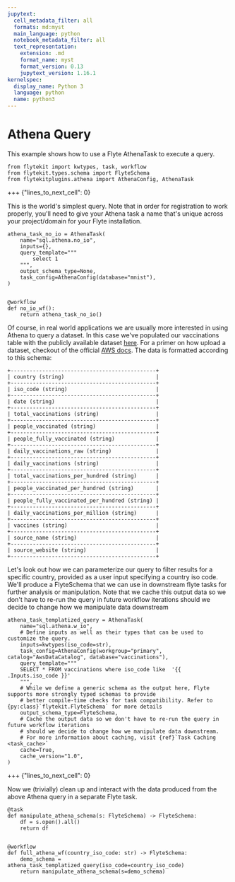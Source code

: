 ```yaml
---
jupytext:
  cell_metadata_filter: all
  formats: md:myst
  main_language: python
  notebook_metadata_filter: all
  text_representation:
    extension: .md
    format_name: myst
    format_version: 0.13
    jupytext_version: 1.16.1
kernelspec:
  display_name: Python 3
  language: python
  name: python3
---
```


# Athena Query

This example shows how to use a Flyte AthenaTask to execute a query.

```{code-cell}
from flytekit import kwtypes, task, workflow
from flytekit.types.schema import FlyteSchema
from flytekitplugins.athena import AthenaConfig, AthenaTask
```

+++ {"lines_to_next_cell": 0}

This is the world's simplest query. Note that in order for registration to work properly, you'll need to give your
Athena task a name that's unique across your project/domain for your Flyte installation.

```{code-cell}
athena_task_no_io = AthenaTask(
    name="sql.athena.no_io",
    inputs={},
    query_template="""
        select 1
    """,
    output_schema_type=None,
    task_config=AthenaConfig(database="mnist"),
)


@workflow
def no_io_wf():
    return athena_task_no_io()
```

Of course, in real world applications we are usually more interested in using Athena to query a dataset.
In this case we've populated our vaccinations table with the publicly available dataset
[here](https://www.kaggle.com/gpreda/covid-world-vaccination-progress).
For a primer on how upload a dataset, checkout of the official
[AWS docs](https://docs.aws.amazon.com/quicksight/latest/user/create-a-data-set-athena.html).
The data is formatted according to this schema:

```{eval-rst}
+----------------------------------------------+
| country (string)                             |
+----------------------------------------------+
| iso_code (string)                            |
+----------------------------------------------+
| date (string)                                |
+----------------------------------------------+
| total_vaccinations (string)                  |
+----------------------------------------------+
| people_vaccinated (string)                   |
+----------------------------------------------+
| people_fully_vaccinated (string)             |
+----------------------------------------------+
| daily_vaccinations_raw (string)              |
+----------------------------------------------+
| daily_vaccinations (string)                  |
+----------------------------------------------+
| total_vaccinations_per_hundred (string)      |
+----------------------------------------------+
| people_vaccinated_per_hundred (string)       |
+----------------------------------------------+
| people_fully_vaccinated_per_hundred (string) |
+----------------------------------------------+
| daily_vaccinations_per_million (string)      |
+----------------------------------------------+
| vaccines (string)                            |
+----------------------------------------------+
| source_name (string)                         |
+----------------------------------------------+
| source_website (string)                      |
+----------------------------------------------+
```

Let's look out how we can parameterize our query to filter results for a specific country, provided as a user input
specifying a country iso code.
We'll produce a FlyteSchema that we can use in downstream flyte tasks for further analysis or manipulation.
Note that we cache this output data so we don't have to re-run the query in future workflow iterations
should we decide to change how we manipulate data downstream

```{code-cell}
athena_task_templatized_query = AthenaTask(
    name="sql.athena.w_io",
    # Define inputs as well as their types that can be used to customize the query.
    inputs=kwtypes(iso_code=str),
    task_config=AthenaConfig(workgroup="primary", catalog="AwsDataCatalog", database="vaccinations"),
    query_template="""
    SELECT * FROM vaccinations where iso_code like  '{{ .Inputs.iso_code }}'
    """,
    # While we define a generic schema as the output here, Flyte supports more strongly typed schemas to provide
    # better compile-time checks for task compatibility. Refer to {py:class}`flytekit.FlyteSchema` for more details
    output_schema_type=FlyteSchema,
    # Cache the output data so we don't have to re-run the query in future workflow iterations
    # should we decide to change how we manipulate data downstream.
    # For more information about caching, visit {ref}`Task Caching <task_cache>`
    cache=True,
    cache_version="1.0",
)
```

+++ {"lines_to_next_cell": 0}

Now we (trivially) clean up and interact with the data produced from the above Athena query in a separate Flyte task.

```{code-cell}
@task
def manipulate_athena_schema(s: FlyteSchema) -> FlyteSchema:
    df = s.open().all()
    return df


@workflow
def full_athena_wf(country_iso_code: str) -> FlyteSchema:
    demo_schema = athena_task_templatized_query(iso_code=country_iso_code)
    return manipulate_athena_schema(s=demo_schema)
```
